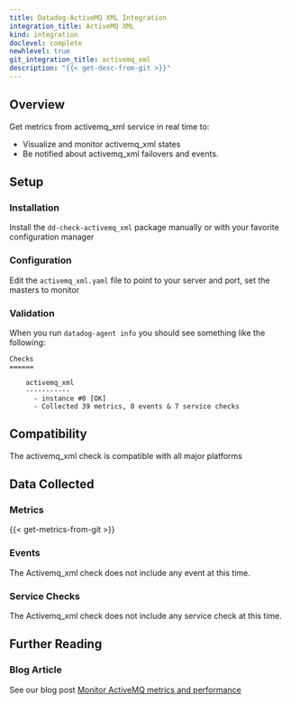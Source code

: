 ```yaml
---
title: Datadog-ActiveMQ XML Integration
integration_title: ActiveMQ XML
kind: integration
doclevel: complete
newhlevel: true
git_integration_title: activemq_xml
description: "{{< get-desc-from-git >}}"
---
```

## Overview

Get metrics from activemq_xml service in real time to:

* Visualize and monitor activemq_xml states
* Be notified about activemq_xml failovers and events.

## Setup
### Installation

Install the `dd-check-activemq_xml` package manually or with your favorite configuration manager

### Configuration

Edit the `activemq_xml.yaml` file to point to your server and port, set the masters to monitor

### Validation

When you run `datadog-agent info` you should see something like the following:

    Checks
    ======

        activemq_xml
        -----------
          - instance #0 [OK]
          - Collected 39 metrics, 0 events & 7 service checks

## Compatibility

The activemq_xml check is compatible with all major platforms

## Data Collected
### Metrics
{{< get-metrics-from-git >}}

### Events
The Activemq_xml check does not include any event at this time.

### Service Checks
The Activemq_xml check does not include any service check at this time.

## Further Reading
### Blog Article
See our blog post [Monitor ActiveMQ metrics and performance](https://www.datadoghq.com/blog/monitor-activemq-metrics-performance/)
